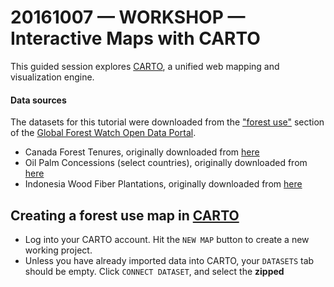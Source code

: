 # 20161007 &mdash; WORKSHOP &mdash; Interactive Maps with CARTO

This guided session explores [CARTO](https://carto.com/), a unified web mapping and visualization engine.

#### Data sources

The datasets for this tutorial were downloaded from the ["forest use"](http://data.globalforestwatch.org/datasets?keyword=forest%20use) section of the [Global Forest Watch Open Data Portal](http://data.globalforestwatch.org/).

* Canada Forest Tenures, originally downloaded from [here](http://data.globalforestwatch.org/datasets/44bbf06379f545daa149ee7b237b9e18_1)
* Oil Palm Concessions (select countries), originally downloaded from [here](http://data.globalforestwatch.org/datasets/20398d4dc36e47bd92b559786670f270_1)
* Indonesia Wood Fiber Plantations, originally downloaded from [here](http://data.globalforestwatch.org/datasets/05c3a7ee17df4f69bf3c4f974a8bece9_0)

## Creating a forest use map in [CARTO](https://carto.com/)

* Log into your CARTO account. Hit the `NEW MAP` button to create a new working project.
* Unless you have already imported data into CARTO, your `DATASETS` tab should be empty. Click `CONNECT DATASET`, and select the **zipped** 